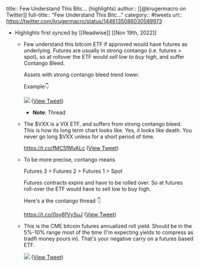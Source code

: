 title:: Few Understand This Bitc... (highlights)
author:: [[@krugermacro on Twitter]]
full-title:: "Few Understand This Bitc..."
category:: #tweets
url:: https://twitter.com/krugermacro/status/1446135086030589973

- Highlights first synced by [[Readwise]] [[Nov 19th, 2022]]
	- Few understand this bitcoin ETF if approved would have futures as underlying. Futures are usually in strong contango (i.e. futures > spot), so at rollover the ETF would *sell low to buy high*, and suffer Contango Bleed. 
	  
	  Assets with strong contango bleed trend lower. 
	  
	  Example👇 
	  
	  ![](https://pbs.twimg.com/media/FBG0APmVEAUV0Xd.png) ([View Tweet](https://twitter.com/krugermacro/status/1446135086030589973))
		- **Note**: Thread
	- The $VXX is a VIX ETF, and suffers from strong contango bleed. This is how its long term chart looks like. Yes, it looks like death. You never go long $VXX unless for a short period of time.
	  
	  https://t.co/fMC5fMvALc ([View Tweet](https://twitter.com/krugermacro/status/1446135698675830794))
	- To be more precise, contango means
	  
	  Futures 3 > Futures 2 > Futures 1 > Spot
	  
	  Futures contracts expire and have to be rolled over. So at futures roll-over the ETF would have to sell low to buy high.
	  
	  Here's a the contango thread 👇
	  
	  https://t.co/0sy6fVySuJ ([View Tweet](https://twitter.com/krugermacro/status/1446138052456316935))
	- This is the CME bitcoin futures annualized roll yield. Should be in the 5%-10% range most of the time (I'm expecting yields to compress as tradfi money pours in). That's your negative carry on a futures based ETF. 
	  
	  ![](https://pbs.twimg.com/media/FBHOeLNVIBojJ9E.jpg) ([View Tweet](https://twitter.com/krugermacro/status/1446164746164600832))